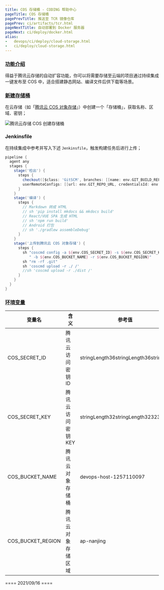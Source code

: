```yaml
---
title: COS 存储桶 - CODING 帮助中心
pageTitle: COS 存储桶
pagePrevTitle: 推送至 TCR 镜像仓库
pagePrev: ci/artifacts/tcr.html
pageNextTitle: 自动部署到 Docker 服务器
pageNext: ci/deploy/docker.html
alias: 
-   devops/ci/deploy/cloud-storage.html
-   ci/deploy/cloud-storage.html
---
```


### [功能介绍](#intro)

得益于腾讯云存储的自动扩容功能，你可以将需要存储至云端的项目通过持续集成一键发布至 COS 中，适合搭建静态网站、编译文件后供下载等场景。

### [新建存储桶](#new)

在云存储（如「[腾讯云 COS 对象存储](https://cloud.tencent.com/product/cos)」）中创建一个「存储桶」，获取名称、区域、密钥；

![腾讯云存储 COS 创建存储桶](https://help-assets.codehub.cn/enterprise/20200603104841.png)

### Jenkinsfile

在持续集成中参考并写入下述 `Jenkinsfile`，触发构建任务后进行上传；

```groovy
pipeline {
  agent any
  stages {
    stage('检出') {
      steps {
        checkout([$class: 'GitSCM', branches: [[name: env.GIT_BUILD_REF]],
        userRemoteConfigs: [[url: env.GIT_REPO_URL, credentialsId: env.CREDENTIALS_ID]]])
      }
    }
    stage('编译') {
      steps {
        // Markdown 转成 HTML
        // sh 'pip install mkdocs && mkdocs build'
        // React/VUE SPA 生成 HTML
        // sh 'npm run build'
        // Android 打包
        // sh './gradlew assembleDebug'
      }
    }
    stage('上传到腾讯云 COS 对象存储') {
      steps {
        sh "coscmd config -a ${env.COS_SECRET_ID} -s ${env.COS_SECRET_KEY}" +
           " -b ${env.COS_BUCKET_NAME} -r ${env.COS_BUCKET_REGION}"
        sh "rm -rf .git"
        sh 'coscmd upload -r ./ /'
        //sh 'coscmd upload -r ./dist /'
      }
    }
  }
}
```

### [环境变量](#variable)

变量名              | 含义             | 参考值
-------------------|------------------|---------
COS_SECRET_ID  | 腾讯云访问密钥 ID  | stringLength36stringLength36string36
COS_SECRET_KEY | 腾讯云访问密钥 KEY | stringLength32stringLength323232
COS_BUCKET_NAME | 腾讯云对象存储桶   | devops-host-1257110097
COS_BUCKET_REGION | 腾讯云对象存储区域  | ap-nanjing

==== 2021/09/16 ====
